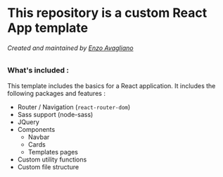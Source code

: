 # This repository is a custom React App template

###### Created and maintained by [Enzo Avagliano](https://github.com/eloxfire)


### What's included :
This template includes the basics for a React application. It includes the following packages and features :

- Router / Navigation (`react-router-dom`)
- Sass support (node-sass)
- JQuery
- Components
  - Navbar
  - Cards
  - Templates pages
- Custom utility functions
- Custom file structure
